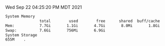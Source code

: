 Wed Sep 22 04:25:20 PM MDT 2021
```bash
System Memory
               total        used        free      shared  buff/cache   available
Mem:           7.7Gi       1.1Gi       4.7Gi       8.0Mi       1.8Gi       6.3Gi
Swap:          7.6Gi       756Mi       6.9Gi
System Storage
655M	.
```
```bash
